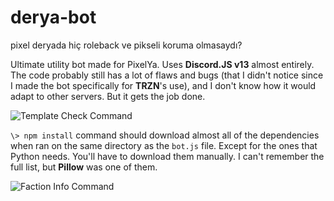 # derya-bot
pixel deryada hiç roleback ve pikseli koruma olmasaydı?

Ultimate utility bot made for PixelYa. Uses **Discord.JS v13** almost entirely. The code probably still has a lot of flaws and bugs (that I didn't notice since I made the bot specifically for **TRZN**'s use), and I don't know how it would adapt to other servers. But it gets the job done.

![Template Check Command](https://media.discordapp.net/attachments/1357793147593167039/1366895033781063801/image.png?ex=68129bb3&is=68114a33&hm=8524cbc1bed131673934c910012e4020f08ff50d03a0a845d11294ac48696b4d&=&format=webp&quality=lossless)

```\> npm install``` command should download almost all of the dependencies when ran on the same directory as the ```bot.js``` file. Except for the ones that Python needs. You'll have to download them manually. I can't remember the full list, but **Pillow** was one of them.

![Faction Info Command](https://media.discordapp.net/attachments/1357793147593167039/1366896987777269891/image.png?ex=68129d85&is=68114c05&hm=c9dbd38ff7dda42c7242aa28872c989340126a0532bcb4363c26e346144daf2d&=&format=webp&quality=lossless)
